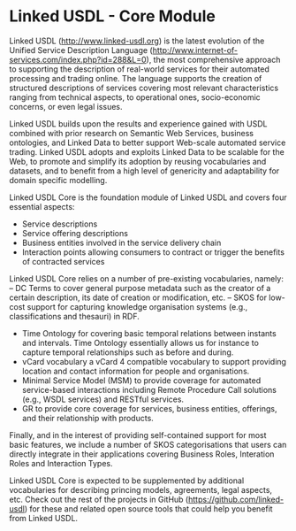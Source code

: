 Linked USDL - Core Module
=========
Linked USDL (http://www.linked-usdl.org) is the latest evolution of the Unified Service Description Language (http://www.internet-of-services.com/index.php?id=288&L=0), the most comprehensive approach to supporting the description of real-world services for their automated processing and trading online. The language supports the creation of structured descriptions of services covering most relevant characteristics ranging from technical aspects, to operational ones, socio-economic concerns, or even legal issues. 

Linked USDL builds upon the results and experience gained with USDL combined with prior research on Semantic Web Services, business ontologies, and Linked Data to better support Web-scale automated service trading. Linked USDL adopts and exploits Linked Data to be scalable for the Web, to promote and simplify its adoption by reusing vocabularies and datasets, and to benefit from a high level of genericity and adaptability for domain specific modelling.

Linked USDL Core is the foundation module of Linked USDL and covers four essential aspects: 
- Service descriptions
- Service offering descriptions
- Business entities involved in the service delivery chain
- Interaction points allowing consumers to contract or trigger the benefits of contracted services

Linked USDL Core relies on a number of pre-existing vocabularies, namely:
– DC Terms to cover general purpose metadata such as the creator of a certain description, its date of creation or modification, etc.
– SKOS for low-cost support for capturing knowledge organisation systems (e.g., classifications and thesauri) in RDF.
- Time Ontology for covering basic temporal relations between instants and intervals. Time Ontology essentially allows us for instance to capture temporal relationships such as before and during.
- vCard vocabulary a vCard 4 compatible vocabulary to support providing location and contact information for people and organisations.
- Minimal Service Model (MSM) to provide coverage for automated service-based interactions including Remote Procedure Call solutions (e.g., WSDL services) and RESTful services.
- GR to provide core coverage for services, business entities, offerings, and their relationship with products.

Finally, and in the interest of providing self-contained support for most basic features, we include a number of SKOS categorisations that users can directly integrate in their applications covering Business Roles, Interation Roles and Interaction Types.

Linked USDL Core is expected to be supplemented by additional vocabularies for describing princing models, agreements, legal aspects, etc. Check out the rest of the projects in GitHub (https://github.com/linked-usdl) for these and related open source tools that could help you benefit from Linked USDL. 
